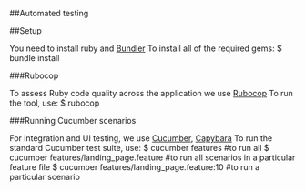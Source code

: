 ##Automated testing

##Setup

You need to install ruby and [Bundler](http://bundler.io/)
To install all of the required gems:
$ bundle install

###Rubocop

To assess Ruby code quality across the application we use
[Rubocop](https://github.com/bbatsov/rubocop)
To run the tool, use:
$ rubocop

###Running Cucumber scenarios

For integration and UI testing, we use [Cucumber](http://cukes.info/),
[Capybara](https://github.com/jnicklas/capybara)
To run the standard Cucumber test suite, use:
$ cucumber features #to run all
$ cucumber features/landing_page.feature #to run all scenarios in a particular feature file
$ cucumber features/landing_page.feature:10 #to run a particular scenario






